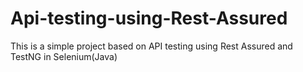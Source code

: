 # Api-testing-using-Rest-Assured
This is a simple project based on API testing using Rest Assured and TestNG in Selenium(Java)
